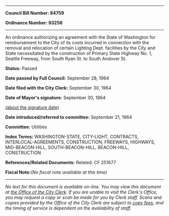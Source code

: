 

********

**Council Bill Number: 84759**
   
**Ordinance Number: 93256**
********

 An ordinance authorizing an agreement with the State of Washington for reimbursement to the City of its costs incurred in connection with the removal and relocation of certain Lighting Dept. facilities by the City and State necessitated by the construction of Primary State Highway No. 1, Seattle Freeway, from South Ryan St. to South Andover St.

**Status:** Passed
   
**Date passed by Full Council:** September 28, 1964
   
**Date filed with the City Clerk:** September 30, 1964
   
**Date of Mayor's signature:** September 30, 1964
   
[(about the signature date)](/~public/approvaldate.htm)
   
   
   
**Date introduced/referred to committee:** September 21, 1964
   
**Committee:** Utilities
   
   
**Index Terms:** WASHINGTON-STATE, CITY-LIGHT, CONTRACTS, INTERLOCAL-AGREEMENTS, CONSTRUCTION, FREEWAYS, HIGHWAYS, MID-BEACON-HILL, SOUTH-BEACON-HILL, BEACON-HILL, CONSTRUCTION

**References/Related Documents:** Related: CF 251677

**Fiscal Note:**_(No fiscal note available at this time)_
********

_No text for this document is available on-line. You may view this document at [the Office of the City Clerk](http://www.seattle.gov/leg/clerk/contactUs.htm). If you are unable to visit the Clerk's Office, you may request a copy or scan be made for you by Clerk staff. Scans and copies provided by the Office of the City Clerk are subject to [copy fees](http://clerk.seattle.gov/~public/clerkfees.htm), and the timing of service is dependent on the availability of staff._

